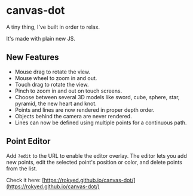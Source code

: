 # canvas-dot

A tiny thing, I've built in order to relax.

It's made with plain new JS.

## New Features

- Mouse drag to rotate the view.
- Mouse wheel to zoom in and out.
- Touch drag to rotate the view.
- Pinch to zoom in and out on touch screens.
- Choose between several 3D models like sword, cube, sphere, star, pyramid, the new heart and knot.
- Points and lines are now rendered in proper depth order.
- Objects behind the camera are never rendered.
- Lines can now be defined using multiple points for a continuous path.

## Point Editor

Add `?edit` to the URL to enable the editor overlay. The editor lets you add new points, edit the selected point's position or color, and delete points from the list.

Check it here: [https://rokyed.github.io/canvas-dot/](https://rokyed.github.io/canvas-dot/)
